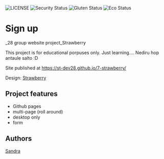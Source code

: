 ![LICENSE](https://img.shields.io/badge/license-MIT-blue.svg?style=flat-square)
![Security Status](https://img.shields.io/security-headers?label=Security&url=https%3A%2F%2Fgithub.com&style=flat-square)
![Gluten Status](https://img.shields.io/badge/Gluten-Free-green.svg)
![Eco Status](https://img.shields.io/badge/ECO-Friendly-green.svg)

# Sign up

_28 group website project_Strawberry

This project is for educational porpuses only. Just learning.... Nediru hop antaule salto :D 

Site published at https://st-dev28.github.io/7-strawberry/

Design: [Strawberry](https://cdn.discordapp.com/attachments/833468929020133416/837382576196157502/unknown.png)

## Project features

- Github pages
- multi-page (roll around)
- desktop only
- form

## Authors

[Sandra](https://github.com/ST-dev28)